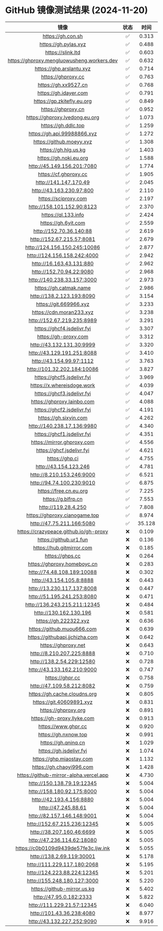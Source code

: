 # GitHub 镜像测试结果 (2024-11-20)

|  镜像  |  状态  |  时间  |
| :----: | :----: | :----: |
| https://gh.con.sh | ✅ | 0.313 |
| https://gh.pylas.xyz | ✅ | 0.488 |
| https://slink.ltd | ✅ | 0.603 |
| https://ghproxy.mengluowusheng.workers.dev | ✅ | 0.632 |
| https://ghp.arslantu.xyz | ✅ | 0.714 |
| https://ghproxy.cc | ✅ | 0.763 |
| https://gh.xx9527.cn | ✅ | 0.768 |
| https://gh.idayer.com | ✅ | 0.791 |
| https://gp.zkitefly.eu.org | ✅ | 0.849 |
| https://ghproxy.cn | ✅ | 0.952 |
| https://ghproxy.lvedong.eu.org | ✅ | 1.073 |
| https://gh.ddlc.top | ✅ | 1.259 |
| https://gh.api.99988866.xyz | ✅ | 1.272 |
| https://github.moeyy.xyz | ✅ | 1.308 |
| https://gh.hlg.us.kg | ✅ | 1.403 |
| https://gh.noki.eu.org | ✅ | 1.588 |
| http://45.149.156.201:7080 | ✅ | 1.774 |
| https://cf.ghproxy.cc | ✅ | 1.905 |
| http://141.147.170.49 | ✅ | 2.045 |
| http://43.163.230.97:800 | ✅ | 2.110 |
| https://sciproxy.com | ✅ | 2.197 |
| http://158.101.152.90:8123 | ✅ | 2.370 |
| https://ql.133.info | ✅ | 2.424 |
| https://gh.6yit.com | ✅ | 2.559 |
| http://152.70.36.140:88 | ✅ | 2.619 |
| http://152.67.215.57:8081 | ✅ | 2.679 |
| http://124.156.150.245:10086 | ✅ | 2.877 |
| http://124.156.158.242:4000 | ✅ | 2.942 |
| http://16.163.43.131:880 | ✅ | 2.962 |
| http://152.70.94.22:9080 | ✅ | 2.968 |
| http://140.238.33.157:3000 | ✅ | 2.973 |
| https://gh.catmak.name | ✅ | 2.986 |
| http://138.2.123.193:8090 | ✅ | 3.154 |
| https://git.669966.xyz | ✅ | 3.233 |
| https://cdn.moran233.xyz | ✅ | 3.238 |
| http://152.67.219.235:8989 | ✅ | 3.291 |
| https://ghcf4.jsdelivr.fyi | ✅ | 3.307 |
| https://gh-proxy.com | ✅ | 3.312 |
| http://43.132.131.30:9999 | ✅ | 3.320 |
| http://43.129.191.251:8088 | ✅ | 3.410 |
| http://43.154.99.97:1112 | ✅ | 3.763 |
| http://101.32.202.184:10086 | ✅ | 3.827 |
| https://ghcf5.jsdelivr.fyi | ✅ | 3.969 |
| https://x.whereisdoge.work | ✅ | 4.039 |
| https://ghcf3.jsdelivr.fyi | ✅ | 4.047 |
| https://ghproxy.lainbo.com | ✅ | 4.088 |
| https://ghcf2.jsdelivr.fyi | ✅ | 4.191 |
| https://gh.sixyin.com | ✅ | 4.262 |
| http://140.238.17.136:9980 | ✅ | 4.340 |
| https://ghcf1.jsdelivr.fyi | ✅ | 4.351 |
| https://mirror.ghproxy.com | ✅ | 4.556 |
| https://ghcf.jsdelivr.fyi | ✅ | 4.621 |
| https://ghp.ci | ✅ | 4.755 |
| http://43.154.123.246 | ✅ | 4.781 |
| http://8.210.153.246:9000 | ✅ | 6.521 |
| http://94.74.100.230:9010 | ✅ | 6.875 |
| https://free.cn.eu.org | ✅ | 7.225 |
| https://g.blfrp.cn | ✅ | 7.553 |
| http://119.28.4.250 | ✅ | 7.808 |
| https://ghproxy.cianogame.top | ✅ | 8.974 |
| http://47.75.211.166:5080 | ✅ | 35.128 |
| https://crazypeace.github.io/gh-proxy | ❌ | 0.109 |
| https://github.ur1.fun | ❌ | 0.136 |
| https://hub.gitmirror.com | ❌ | 0.185 |
| https://ghps.cc | ❌ | 0.264 |
| https://ghproxy.homeboyc.cn | ❌ | 0.283 |
| http://74.48.108.189:10088 | ❌ | 0.302 |
| http://43.154.105.8:8888 | ❌ | 0.443 |
| http://13.230.117.137:8008 | ❌ | 0.447 |
| http://51.195.241.253:8080 | ❌ | 0.471 |
| http://136.243.215.211:12345 | ❌ | 0.484 |
| http://130.162.130.196 | ❌ | 0.581 |
| https://gh.222322.xyz | ❌ | 0.636 |
| https://github.muou666.com | ❌ | 0.639 |
| https://githubapi.jjchizha.com | ❌ | 0.642 |
| https://ghproxy.net | ❌ | 0.643 |
| http://8.210.207.225:8888 | ❌ | 0.710 |
| http://138.2.54.229:12580 | ❌ | 0.728 |
| http://43.133.162.210:9000 | ❌ | 0.747 |
| https://ghpr.cc | ❌ | 0.758 |
| http://47.109.58.212:8082 | ❌ | 0.759 |
| https://gh.cache.cloudns.org | ❌ | 0.805 |
| https://git.40609891.xyz | ❌ | 0.831 |
| https://ghproxy.org | ❌ | 0.891 |
| https://gh-proxy.llyke.com | ❌ | 0.913 |
| https://www.ghpr.cc | ❌ | 0.920 |
| https://gh.nxnow.top | ❌ | 0.991 |
| https://gh.qninq.cn | ❌ | 1.029 |
| https://gh.jsdelivr.fyi | ❌ | 1.074 |
| https://ghp.miaostay.com | ❌ | 1.132 |
| https://gh.chaoyi996.com | ❌ | 1.428 |
| https://github-mirror-alpha.vercel.app | ❌ | 4.730 |
| http://150.138.79.19:12345 | ❌ | 5.004 |
| http://158.180.92.175:8000 | ❌ | 5.004 |
| http://42.193.4.156:8880 | ❌ | 5.004 |
| http://47.245.88.61 | ❌ | 5.004 |
| http://82.157.146.148:9001 | ❌ | 5.004 |
| http://152.67.215.236:12345 | ❌ | 5.005 |
| http://38.207.160.46:6699 | ❌ | 5.005 |
| http://47.236.114.62:18080 | ❌ | 5.005 |
| https://c0b0109d9439de57fe3c.ljw.ink | ❌ | 5.055 |
| http://138.2.69.119:30001 | ❌ | 5.178 |
| http://111.229.117.180:2068 | ❌ | 5.195 |
| http://124.223.88.224:12345 | ❌ | 5.201 |
| http://155.248.180.127:3000 | ❌ | 5.220 |
| https://github-mirror.us.kg | ❌ | 5.402 |
| http://47.95.0.182:2333 | ❌ | 5.822 |
| http://111.229.21.57:12345 | ❌ | 6.040 |
| http://101.43.36.238:4080 | ❌ | 8.977 |
| http://43.132.227.252:9090 | ❌ | 9.916 |
